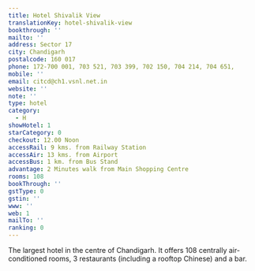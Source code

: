 ```yaml
---
title: Hotel Shivalik View
translationKey: hotel-shivalik-view
bookthrough: ''
mailto: ''
address: Sector 17
city: Chandigarh
postalcode: 160 017
phone: 172-700 001, 703 521, 703 399, 702 150, 704 214, 704 651,
mobile: ''
email: citcd@ch1.vsnl.net.in
website: ''
note: ''
type: hotel
category:
  - H
showHotel: 1
starCategory: 0
checkout: 12.00 Noon
accessRail: 9 kms. from Railway Station
accessAir: 13 kms. from Airport
accessBus: 1 km. from Bus Stand
advantage: 2 Minutes walk from Main Shopping Centre
rooms: 108
bookThrough: ''
gstType: 0
gstin: ''
www: ''
web: 1
mailTo: ''
ranking: 0
---
```







The largest hotel in the centre of Chandigarh. It offers 108 centrally air-conditioned rooms, 3 restaurants (including a rooftop Chinese) and a bar.